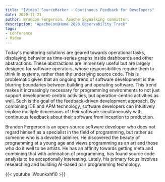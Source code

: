 ```yaml
---
title: "[Video] SourceMarker - Continuous Feedback for Developers"
date: 2020-11-21
author: Brandon Fergerson. Apache SkyWalking committer.
description: "ApacheCon@Home 2020 Observability Track"
tags:
- Conference
- Video
---
```


Today's monitoring solutions are geared towards operational tasks, displaying behavior as time-series graphs inside dashboards and other abstractions. These abstractions are immensely useful but are largely designed for software operators, whose responsibilities require them to think in systems, rather than the underlying source code. This is problematic given that an ongoing trend of software development is the blurring boundaries between building and operating software. This trend makes it increasingly necessary for programming environments to not just support development-centric activities, but operation-centric activities as well. Such is the goal of the feedback-driven development approach. By combining IDE and APM technology, software developers can intuitively explore multiple dimensions of their software simultaneously with continuous feedback about their software from inception to production.

Brandon Fergerson is an open-source software developer who does not regard himself as a specialist in the field of programming, but rather as someone who is a devoted admirer. He discovered the beauty of programming at a young age and views programming as an art and those who do it well to be artists. He has an affinity towards getting meta and combining that with admiration of programming, has found source code analysis to be exceptionally interesting. Lately, his primary focus involves researching and building AI-based pair programming technology.

{{< youtube IWounkxhfi0 >}}